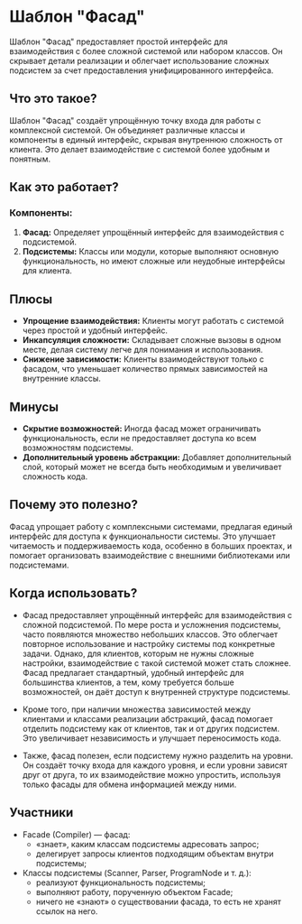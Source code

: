 # Шаблон "Фасад"

Шаблон "Фасад" предоставляет простой интерфейс для взаимодействия с более сложной системой или набором классов. Он
скрывает детали реализации и облегчает использование сложных подсистем за счет предоставления унифицированного
интерфейса.

## Что это такое?

Шаблон "Фасад" создаёт упрощённую точку входа для работы с комплексной системой. Он объединяет различные классы и
компоненты в единый интерфейс, скрывая внутреннюю сложность от клиента. Это делает взаимодействие с системой более
удобным и понятным.

## Как это работает?

### Компоненты:

1. **Фасад:** Определяет упрощённый интерфейс для взаимодействия с подсистемой.
2. **Подсистемы:** Классы или модули, которые выполняют основную функциональность, но имеют сложные или неудобные
   интерфейсы для клиента.

## Плюсы

- **Упрощение взаимодействия:** Клиенты могут работать с системой через простой и удобный интерфейс.
- **Инкапсуляция сложности:** Складывает сложные вызовы в одном месте, делая систему легче для понимания и
  использования.
- **Снижение зависимости:** Клиенты взаимодействуют только с фасадом, что уменьшает количество прямых зависимостей на
  внутренние классы.

## Минусы

- **Скрытие возможностей:** Иногда фасад может ограничивать функциональность, если не предоставляет доступа ко всем
  возможностям подсистемы.
- **Дополнительный уровень абстракции:** Добавляет дополнительный слой, который может не всегда быть необходимым и
  увеличивает сложность кода.

## Почему это полезно?

Фасад упрощает работу с комплексными системами, предлагая единый интерфейс для доступа к функциональности системы. Это
улучшает читаемость и поддерживаемость кода, особенно в больших проектах, и помогает организовать взаимодействие с
внешними библиотеками или подсистемами.

## Когда использовать?

- Фасад предоставляет упрощённый интерфейс для взаимодействия с сложной подсистемой. По мере роста и усложнения
  подсистемы, часто появляются множество небольших классов. Это облегчает повторное использование и настройку системы
  под
  конкретные задачи. Однако, для клиентов, которым не нужны сложные настройки, взаимодействие с такой системой может
  стать
  сложнее. Фасад предлагает стандартный, удобный интерфейс для большинства клиентов, а тем, кому требуется больше
  возможностей, он даёт доступ к внутренней структуре подсистемы.

- Кроме того, при наличии множества зависимостей между клиентами и классами реализации абстракций, фасад помогает
  отделить
  подсистему как от клиентов, так и от других подсистем. Это увеличивает независимость и улучшает переносимость кода.

- Также, фасад полезен, если подсистему нужно разделить на уровни. Он создаёт точку входа для каждого уровня, и если
  уровни зависят друг от друга, то их взаимодействие можно упростить, используя только фасады для обмена информацией
  между  ними.

## Участники

- Facade (Compiler) — фасад:
  - «знает», каким классам подсистемы адресовать запрос;
  - делегирует запросы клиентов подходящим объектам внутри подсистемы;
- Классы подсистемы (Scanner, Parser, ProgramNode и т. д.):
  - реализуют функциональность подсистемы;
  - выполняют работу, порученную объектом Facade;
  - ничего не «знают» о существовании фасада, то есть не хранят ссылок на него.
